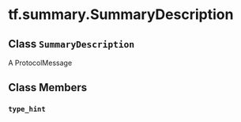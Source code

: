 <div itemscope itemtype="http://developers.google.com/ReferenceObject">
<meta itemprop="name" content="tf.summary.SummaryDescription" />
<meta itemprop="path" content="Stable" />
<meta itemprop="property" content="type_hint"/>
</div>

# tf.summary.SummaryDescription

## Class `SummaryDescription`



A ProtocolMessage

## Class Members

<h3 id="type_hint"><code>type_hint</code></h3>

